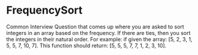 # FrequencySort
Common Interview Question that comes up where you are asked to sort integers in an array based on the frequency. If there are ties, then 
you sort the integers in their natural order.
For example: if given the array: [5, 2, 3, 1, 5, 5, 7, 10, 7]. This function should return: [5, 5, 5, 7, 7, 1, 2, 3, 10].
